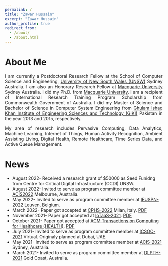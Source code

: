 ```yaml
---
permalink: /
title: "Zawar Hussain"
excerpt: "Zawar Hussain"
author_profile: true
redirect_from: 
  - /about/
  - /about.html
---
```


About Me
======
<meta name="google-site-verification" content="r66YdKi3bZdmAiD1HupC96CrmY4uszTPFAgpRaztrJ8" />
<div style="text-align: justify"> 
<p>
 I am currently a Postdoctoral Research Fellow at the School of Computer Science and Engineering, <a href="https://www.unsw.edu.au">University of New South Wales (UNSW)</a> Sydney Australia. I am also an Honorary Research Fellow at <a href="https://www.mq.edu.au">Macquarie University</a> Sydney Australia. I did my Ph.D. from <a href="https://www.mq.edu.au">Macquarie University</a>. I am a recipient of International Research Training Program Scholarship from Commonwealth Government of Australia. I did my Master of Science and Bachelor of Science in Computer System Engineering from <a href="https://giki.edu.pk">Ghulam Ishaq Khan Institute of Engineering Sciences and Technology (GIKI)</a> Pakistan in the year 2013 and 2015, respectively.</p>


<p>
  My area of research includes Pervasive Computing, Data Analytics, Machine Learning, Internet of Things, Human Activity Recognition, Ambient Assisting Living, Digital Health, Remote Healthcare, Time Series Data, and Active Queue Management.</p></div>


News
======
* August 2022- Received a research grant of $50000 as Seed Funidng from Centre for Critical Digital Infrastructure (CCDI) UNSW.
* August 2022- Invited to serve as program committee member at <a href="http://acis.aaisnet.org/acis2022/">ACIS2022</a> Melbourne, Australia.
* May 2022- Invited to serve as program committee member at <a href="http://cs-conferences.acadiau.ca/euspn-22/">IEUSPN-2022</a> Leuven, Belgium.
* March 2022- Paper got accepted at <a href="https://cphs22.github.io/CPHS22/">CPHS-2022</a> Milan, Italy. <a href="https://ieeexplore.ieee.org/abstract/document/9804515">PDF</a>
*  November 2021- Paper got accepted at <a href="https://iotaas.eai-conferences.org/2021/">IoTaaS-2021</a>. <a href="https://link.springer.com/chapter/10.1007/978-3-030-95987-6_2">PDF</a>
* October 2021- Paper got accepted at <a href="https://dl.acm.org/journal/health">ACM Transactions on Computing for Healthcare (HEALTH)</a>. <a href="https://dl.acm.org/doi/full/10.1145/3491245">PDF</a>
* July 2021- Invited to serve as program committee member at <a href="http://icsoc2021.josueonline.com/">ICSOC-2021</a> Virtual. Originaly planned at Dubai, UAE.
* May 2021- Invited to serve as program committee member at <a href="http://acis.aaisnet.org/archive.php">ACIS-2021</a> Sydney, Australia.
* March 2021- Invited to serve as program committee member at <a href="https://sites.google.com/view/dlp-and-thd/home/">DLPTH-2021</a> Gold Coast, Australia.
